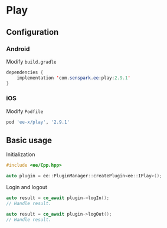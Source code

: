 # Play
## Configuration
### Android
Modify `build.gradle`
```java
dependencies {
    implementation 'com.senspark.ee:play:2.9.1'
}
```

### iOS
Modify `Podfile`
```ruby
pod 'ee-x/play', '2.9.1'
```

## Basic usage
Initialization
```cpp
#include <ee/Cpp.hpp>

auto plugin = ee::PluginManager::createPlugin<ee::IPlay>();
```

Login and logout
```cpp
auto result = co_await plugin->logIn();
// Handle result.

auto result = co_await plugin->logOut();
// Handle result.
```